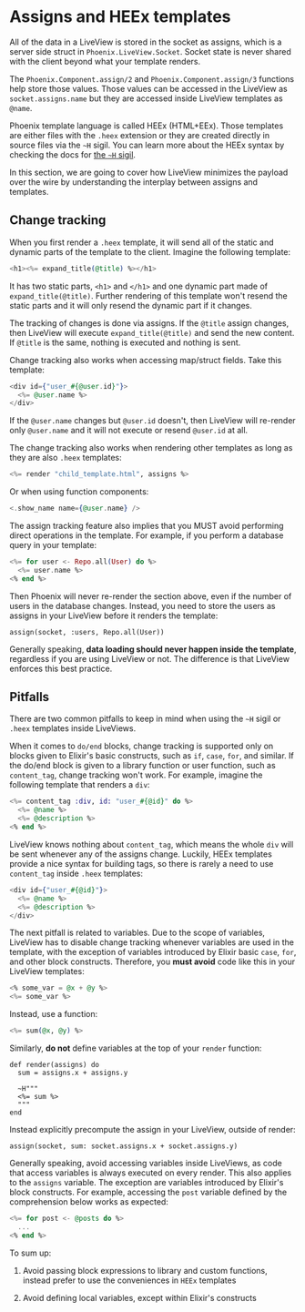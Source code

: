 # Assigns and HEEx templates

All of the data in a LiveView is stored in the socket as assigns, which
is a server side struct in `Phoenix.LiveView.Socket`. Socket state is
never shared with the client beyond what your template renders.

The `Phoenix.Component.assign/2` and `Phoenix.Component.assign/3`
functions help store those values. Those values can be accessed
in the LiveView as `socket.assigns.name` but they are accessed
inside LiveView templates as `@name`.

Phoenix template language is called HEEx (HTML+EEx). Those templates
are either files with the `.heex` extension or they are created
directly in source files via the `~H` sigil. You can learn more about
the HEEx syntax by checking the docs for [the `~H` sigil](`Phoenix.Component.sigil_H/2`).

In this section, we are going to cover how LiveView minimizes
the payload over the wire by understanding the interplay between
assigns and templates.

## Change tracking

When you first render a `.heex` template, it will send all of the
static and dynamic parts of the template to the client. Imagine the
following template:

```heex
<h1><%= expand_title(@title) %></h1>
```

It has two static parts, `<h1>` and `</h1>` and one dynamic part
made of `expand_title(@title)`. Further rendering of this template
won't resend the static parts and it will only resend the dynamic
part if it changes.

The tracking of changes is done via assigns. If the `@title` assign
changes, then LiveView will execute `expand_title(@title)` and send
the new content. If `@title` is the same, nothing is executed and
nothing is sent.

Change tracking also works when accessing map/struct fields.
Take this template:


```heex
<div id={"user_#{@user.id}"}>
  <%= @user.name %>
</div>
```

If the `@user.name` changes but `@user.id` doesn't, then LiveView
will re-render only `@user.name` and it will not execute or resend `@user.id`
at all.

The change tracking also works when rendering other templates as
long as they are also `.heex` templates:


```heex
<%= render "child_template.html", assigns %>
```

Or when using function components:

```heex
<.show_name name={@user.name} />
```

The assign tracking feature also implies that you MUST avoid performing
direct operations in the template. For example, if you perform a database
query in your template:

```heex
<%= for user <- Repo.all(User) do %>
  <%= user.name %>
<% end %>
```

Then Phoenix will never re-render the section above, even if the number of
users in the database changes. Instead, you need to store the users as
assigns in your LiveView before it renders the template:

    assign(socket, :users, Repo.all(User))

Generally speaking, **data loading should never happen inside the template**,
regardless if you are using LiveView or not. The difference is that LiveView
enforces this best practice.

## Pitfalls

There are two common pitfalls to keep in mind when using the `~H` sigil
or `.heex` templates inside LiveViews.

When it comes to `do/end` blocks, change tracking is supported only on blocks
given to Elixir's basic constructs, such as `if`, `case`, `for`, and similar.
If the do/end block is given to a library function or user function, such as
`content_tag`, change tracking won't work. For example, imagine the following
template that renders a `div`:

```heex
<%= content_tag :div, id: "user_#{@id}" do %>
  <%= @name %>
  <%= @description %>
<% end %>
```

LiveView knows nothing about `content_tag`, which means the whole `div` will
be sent whenever any of the assigns change. Luckily, HEEx templates provide
a nice syntax for building tags, so there is rarely a need to use `content_tag`
inside `.heex` templates:

```heex
<div id={"user_#{@id}"}>
  <%= @name %>
  <%= @description %>
</div>
```

The next pitfall is related to variables. Due to the scope of variables,
LiveView has to disable change tracking whenever variables are used in the
template, with the exception of variables introduced by Elixir basic `case`,
`for`, and other block constructs. Therefore, you **must avoid** code like
this in your LiveView templates:

```heex
<% some_var = @x + @y %>
<%= some_var %>
```

Instead, use a function:

```heex
<%= sum(@x, @y) %>
```

Similarly, **do not** define variables at the top of your `render` function:

    def render(assigns) do
      sum = assigns.x + assigns.y

      ~H"""
      <%= sum %>
      """
    end

Instead explicitly precompute the assign in your LiveView, outside of render:

    assign(socket, sum: socket.assigns.x + socket.assigns.y)

Generally speaking, avoid accessing variables inside LiveViews, as code that
access variables is always executed on every render. This also applies to the
`assigns` variable. The exception are variables introduced by Elixir's block
constructs. For example, accessing the `post` variable defined by the comprehension
below works as expected:

```heex
<%= for post <- @posts do %>
  ...
<% end %>
```

To sum up:

  1. Avoid passing block expressions to library and custom functions,
     instead prefer to use the conveniences in `HEEx` templates

  2. Avoid defining local variables, except within Elixir's constructs
